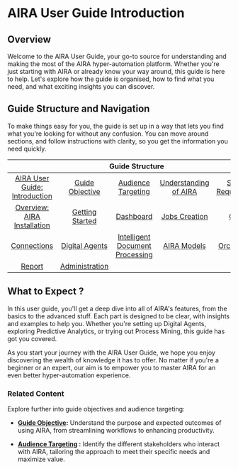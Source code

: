 
# AIRA User Guide Introduction

## Overview

Welcome to the AIRA User Guide, your go-to source for understanding and making the most of the AIRA hyper-automation platform. Whether you're just starting with AIRA or already know your way around, this guide is here to help. Let's explore how the guide is organised, how to find what you need, and what exciting insights you can discover.

## Guide Structure and Navigation

To make things easy for you, the guide is set up in a way that lets you find what you're looking for without any confusion. You can move around sections, and follow instructions with clarity, so you get the information you need quickly.

<table>
  <thead>
    <tr>
      <th colspan="5">Guide Structure</th>
    </tr>
  </thead>
  <tbody>
    <tr>
      <td align="center"><a href="https://github.com/airacommunity/AIRA-User-Guide/blob/main/A.%20AIRA%20User%20Guide_Introduction.md">AIRA User Guide: Introduction</a></td>
      <td align="center"><a href="https://github.com/airacommunity/AIRA-User-Guide/blob/main/B.%20Guide%20Objective.md">Guide Objective</a></td>
      <td align="center"><a href="https://github.com/airacommunity/AIRA-User-Guide/blob/main/C.%20Audience%20Targeting.md">Audience Targeting</a></td>
      <td align="center"><a href="https://github.com/airacommunity/AIRA-User-Guide/blob/main/D.%20Understanding%20of%20AIRA.md">Understanding of AIRA</a></td>
      <td align="center"><a href="https://github.com/airacommunity/AIRA-User-Guide/blob/main/E.%20System%20Requirment.md">System Requirements</a></td>
    </tr>
    <tr>
      <td align="center"><a href="https://github.com/airacommunity/AIRA-User-Guide/blob/main/F.%20AIRA%20Installation%20Introduction.md">Overview: AIRA Installation</a></td>
      <td align="center"><a href="https://github.com/airacommunity/AIRA-User-Guide/blob/main/I.%20Getting%20Started.md">Getting Started</a></td>
      <td align="center"><a href="https://github.com/airacommunity/AIRA-User-Guide/blob/main/J.%20Dashboard.md">Dashboard</a></td>
      <td align="center"><a href="https://github.com/airacommunity/AIRA-User-Guide/blob/main/K.%20Workflow%20Creation.md">Jobs Creation</a></td>
      <td align="center"><a href="#Cases">Cases</a></td>    
    </tr>
    <tr>
      <td align="center"><a href="#connections">Connections</a></td>
      <td align="center"><a href="#digital_agents">Digital Agents</a></td>
      <td align="center"><a href="#intelligent_document_processing">Intelligent Document Processing</a></td>
      <td align="center"><a href="#aira_models">AIRA Models</a></td>
      <td align="center"><a href="#orchestrator">Orchestrator</a></td>
    </tr>
    <tr>
      <td align="center"><a href="#report">Report</a></td>
      <td align="center"><a href="#administration">Administration</a></td>
      <td align="center"><a href="#report"></a></td>
      <td align="center"><a href="#administration"></a></td>
      <td align="center"><a href="#administration"></a></td>
    </tr>
  
  </tbody>
</table>

</body>
</html>


## What to Expect ?

In this user guide, you'll get a deep dive into all of AIRA's features, from the basics to the advanced stuff. Each part is designed to be clear, with insights and examples to help you. Whether you're setting up Digital Agents, exploring Predictive Analytics, or trying out Process Mining, this guide has got you covered.

As you start your journey with the AIRA User Guide, we hope you enjoy discovering the wealth of knowledge it has to offer. No matter if you're a beginner or an expert, our aim is to empower you to master AIRA for an even better hyper-automation experience.

### Related Content

Explore further into guide objectives and audience targeting:

- **[Guide Objective](https://github.com/airacommunity/AIRA-User-Guide/blob/main/B.%20Guide%20Objective.md):** Understand the purpose and expected outcomes of using AIRA, from streamlining workflows to enhancing productivity.

- **[Audience Targeting](https://github.com/airacommunity/AIRA-User-Guide/blob/main/C.%20Audience%20Targeting.md) :** Identify the different stakeholders who interact with AIRA, tailoring the approach to meet their specific needs and maximize value.
